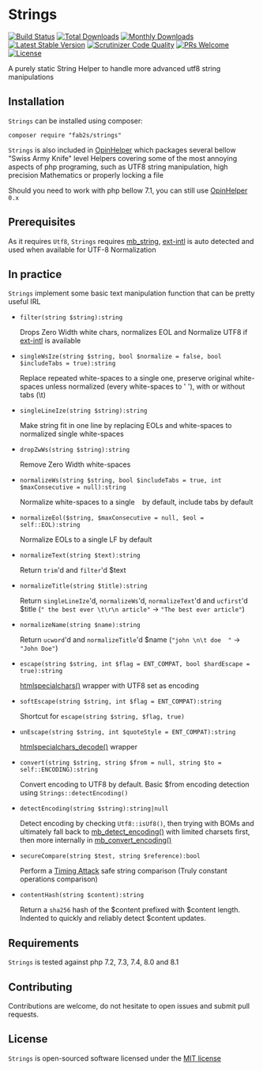 # Strings

[![Build Status](https://travis-ci.com/fab2s/Strings.svg?branch=master)](https://travis-ci.com/fab2s/Strings) [![Total Downloads](https://poser.pugx.org/fab2s/strings/downloads)](//packagist.org/packages/fab2s/strings) [![Monthly Downloads](https://poser.pugx.org/fab2s/strings/d/monthly)](//packagist.org/packages/fab2s/strings) [![Latest Stable Version](https://poser.pugx.org/fab2s/strings/v/stable)](https://packagist.org/packages/fab2s/strings) [![Scrutinizer Code Quality](https://scrutinizer-ci.com/g/fab2s/strings/badges/quality-score.png?b=master)](https://scrutinizer-ci.com/g/fab2s/Strings/?branch=master) [![PRs Welcome](https://img.shields.io/badge/PRs-welcome-brightgreen.svg?style=flat)](http://makeapullrequest.com) [![License](https://poser.pugx.org/fab2s/strings/license)](https://packagist.org/packages/fab2s/strings)

A purely static String Helper to handle more advanced utf8 string manipulations

## Installation

`Strings` can be installed using composer:

```
composer require "fab2s/strings"
```

`Strings` is also included in [OpinHelper](https://github.com/fab2s/OpinHelpers) which packages several bellow "Swiss Army Knife" level Helpers covering some of the most annoying aspects of php programing, such as UTF8 string manipulation, high precision Mathematics or properly locking a file

Should you need to work with php bellow 7.1, you can still use [OpinHelper](https://github.com/fab2s/OpinHelpers) `0.x`

## Prerequisites

As it requires `Utf8`, `Strings` requires [mb_string](https://php.net/mb_string), [ext-intl](https://php.net/intl) is auto detected and used when available for UTF-8 Normalization

## In practice

`Strings` implement some basic text manipulation function that can be pretty useful IRL


- `filter(string $string):string` 

    Drops Zero Width white chars, normalizes EOL and Normalize UTF8 if [ext-intl](https://php.net/intl) is available

- `singleWsIze(string $string, bool $normalize = false, bool $includeTabs = true):string` 

    Replace repeated white-spaces to a single one, preserve original white-spaces unless normalized (every white-spaces to ' '), with or without tabs (\t)

- `singleLineIze(string $string):string` 

    Make string fit in one line by replacing EOLs and white-spaces to normalized single white-spaces

- `dropZwWs(string $string):string` 

    Remove Zero Width white-spaces 

- `normalizeWs(string $string, bool $includeTabs = true, int $maxConsecutive = null):string` 

    Normalize white-spaces to a single ` ` by default, include tabs by default

- `normalizeEol($string, $maxConsecutive = null, $eol = self::EOL):string` 

    Normalize EOLs to a single LF by default

- `normalizeText(string $text):string` 

    Return `trim`'d and `filter`'d $text 

- `normalizeTitle(string $title):string` 

    Return `singleLineIze`'d, `normalizeWs`'d, `normalizeText`'d and `ucfirst`'d $title (`" the best ever \t\r\n article"` -> `"The best ever article"`) 

- `normalizeName(string $name):string` 

    Return `ucword`'d and `normalizeTitle`'d $name (`"john \n\t doe  "` -> `"John Doe"`) 

- `escape(string $string, int $flag = ENT_COMPAT, bool $hardEscape = true):string` 

    [htmlspecialchars()](https://php.net/htmlspecialchars) wrapper with UTF8 set as encoding

- `softEscape(string $string, int $flag = ENT_COMPAT):string` 

    Shortcut for `escape(string $string, $flag, true)`

- `unEscape(string $string, int $quoteStyle = ENT_COMPAT):string` 

    [htmlspecialchars_decode()](https://php.net/htmlspecialchars_decode) wrapper 

- `convert(string $string, string $from = null, string $to = self::ENCODING):string` 

    Convert encoding to UTF8 by default. Basic $from encoding detection using `Strings::detectEncoding()`

- `detectEncoding(string $string):string|null` 

    Detect encoding by checking `Utf8::isUf8()`, then trying with BOMs and ultimately fall back to [mb_detect_encoding()](https://php.net/mb_detect_encoding) with limited charsets first, then more internally in [mb_convert_encoding()](https://php.net/mb_convert_encoding) 

- `secureCompare(string $test, string $reference):bool` 

    Perform a [Timing Attack](https://en.wikipedia.org/wiki/Timing_attack) safe string comparison (Truly constant operations comparison)

- `contentHash(string $content):string` 

    Return a `sha256` hash of the $content prefixed with $content length. Indented to quickly and reliably detect $content updates.

## Requirements

`Strings` is tested against php 7.2, 7.3, 7.4, 8.0 and 8.1

## Contributing

Contributions are welcome, do not hesitate to open issues and submit pull requests.

## License

`Strings` is open-sourced software licensed under the [MIT license](https://opensource.org/licenses/MIT)